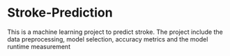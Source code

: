# Stroke-Prediction
This is a machine learning project to predict stroke. The project include the data preprocessing, model selection, accuracy metrics and the model runtime measurement
